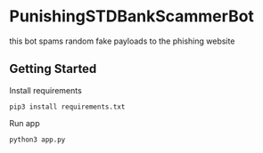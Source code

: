 # PunishingSTDBankScammerBot
this bot spams random fake payloads to the phishing website

## Getting Started

Install requirements

```
pip3 install requirements.txt
```

Run app

```
python3 app.py
```

